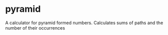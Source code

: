 # pyramid
A calculator for pyramid formed numbers. Calculates sums of paths and the number of their occurrences
